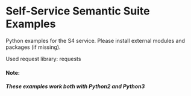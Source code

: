 # Self-Service Semantic Suite Examples

Python examples for the S4 service. Please install external modules and packages (if missing).

Used request library: requests

#### Note:
##### These examples work both with Python2 and Python3